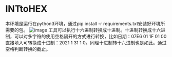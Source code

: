 # INTtoHEX
本环境是运行在python3环境，通过pip install -r requirements.txt安装好环境所需要的包。
![image](https://user-images.githubusercontent.com/43417816/147882200-8038390c-528e-4acc-9c3d-a70db239b3a9.png)
工具可以执行十六进制转换成十进制。十进制转换成十六进制，可以对多字符的使用空格隔开的方式进行转换，比如日期：07E6 01 1F 01 00直接填入可转换成十进制：2021 1 31 1 0。同理十进制转十六进制也是如此。通过空格判断转换的截止。
